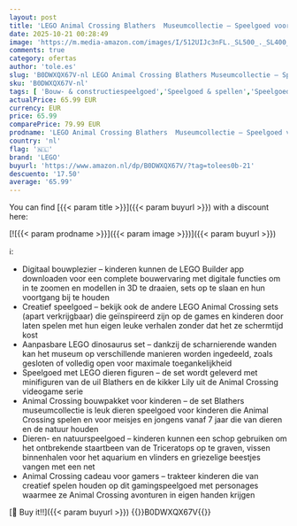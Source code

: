```yaml
---
layout: post
title: 'LEGO Animal Crossing Blathers  Museumcollectie – Speelgoed voor Kinderen met Blathers en Lily Poppetje  plus Dinosaurus Fossielen en Accessoires – Cadeau voor Gamers  Meisjes en Jongens – 77056'
date: 2025-10-21 00:28:49
image: 'https://m.media-amazon.com/images/I/512UIJc3nFL._SL500_._SL400_.jpg'
comments: true
category: ofertas
author: 'tole.es'
slug: 'B0DWXQX67V-nl LEGO Animal Crossing Blathers Museumcollectie – Speelgoed...'
sku: 'B0DWXQX67V-nl'
tags: [ 'Bouw- & constructiespeelgoed','Speelgoed & spellen','Speelgoedbouwsets','lego','🇳🇱', ]
actualPrice: 65.99 EUR
currency: EUR
price: 65.99
comparePrice: 79.99 EUR
prodname: 'LEGO Animal Crossing Blathers  Museumcollectie – Speelgoed voor Kinderen met Blathers en Lily Poppetje  plus Dinosaurus Fossielen en Accessoires – Cadeau voor Gamers  Meisjes en Jongens – 77056'
country: 'nl'
flag: '🇳🇱'
brand: 'LEGO'
buyurl: 'https://www.amazon.nl/dp/B0DWXQX67V/?tag=tolees0b-21'
descuento: '17.50'
average: '65.99'
---
```


You can find [{{< param title >}}]({{< param buyurl >}}) with a discount here:

[![{{< param prodname >}}]({{< param image >}})]({{< param buyurl >}})

ℹ️:

- Digitaal bouwplezier – kinderen kunnen de LEGO Builder app downloaden voor een complete bouwervaring met digitale functies om in te zoomen en modellen in 3D te draaien, sets op te slaan en hun voortgang bij te houden
- Creatief speelgoed – bekijk ook de andere LEGO Animal Crossing sets (apart verkrijgbaar) die geïnspireerd zijn op de games en kinderen door laten spelen met hun eigen leuke verhalen zonder dat het ze schermtijd kost
- Aanpasbare LEGO dinosaurus set – dankzij de scharnierende wanden kan het museum op verschillende manieren worden ingedeeld, zoals gesloten of volledig open voor maximale toegankelijkheid
- Speelgoed met LEGO dieren figuren – de set wordt geleverd met minifiguren van de uil Blathers en de kikker Lily uit de Animal Crossing videogame serie
- Animal Crossing bouwpakket voor kinderen – de set Blathers museumcollectie is leuk dieren speelgoed voor kinderen die Animal Crossing spelen en voor meisjes en jongens vanaf 7 jaar die van dieren en de natuur houden
- Dieren- en natuurspeelgoed – kinderen kunnen een schop gebruiken om het ontbrekende staartbeen van de Triceratops op te graven, vissen binnenhalen voor het aquarium en vlinders en griezelige beestjes vangen met een net
- Animal Crossing cadeau voor gamers – trakteer kinderen die van creatief spelen houden op dit gamingspeelgoed met personages waarmee ze Animal Crossing avonturen in eigen handen krijgen

[🛒 Buy it!!]({{< param buyurl >}})
{{<world>}}B0DWXQX67V{{</world>}}
